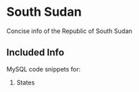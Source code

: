 # South Sudan
Concise info of the Republic of South Sudan

## Included Info
MySQL code snippets for:
1. States
